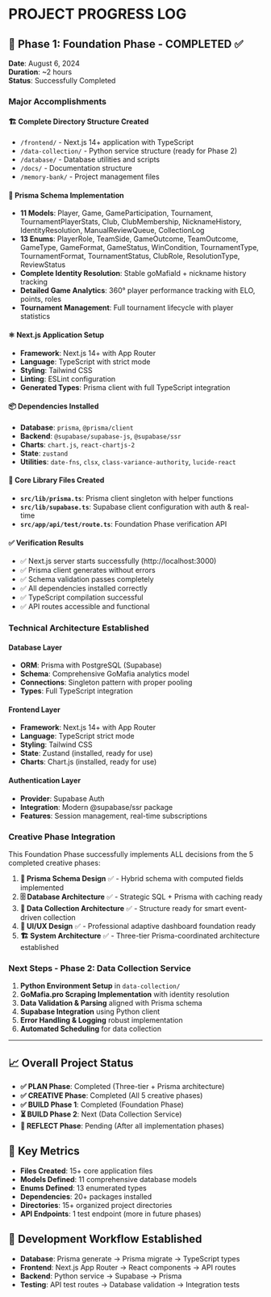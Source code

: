 # PROJECT PROGRESS LOG

## 🚀 **Phase 1: Foundation Phase - COMPLETED** ✅
**Date**: August 6, 2024  
**Duration**: ~2 hours  
**Status**: Successfully Completed  

### Major Accomplishments

#### 🏗️ **Complete Directory Structure Created**
- `/frontend/` - Next.js 14+ application with TypeScript
- `/data-collection/` - Python service structure (ready for Phase 2)
- `/database/` - Database utilities and scripts
- `/docs/` - Documentation structure
- `/memory-bank/` - Project management files

#### 🔷 **Prisma Schema Implementation**
- **11 Models**: Player, Game, GameParticipation, Tournament, TournamentPlayerStats, Club, ClubMembership, NicknameHistory, IdentityResolution, ManualReviewQueue, CollectionLog
- **13 Enums**: PlayerRole, TeamSide, GameOutcome, TeamOutcome, GameType, GameFormat, GameStatus, WinCondition, TournamentType, TournamentFormat, TournamentStatus, ClubRole, ResolutionType, ReviewStatus
- **Complete Identity Resolution**: Stable goMafiaId + nickname history tracking
- **Detailed Game Analytics**: 360° player performance tracking with ELO, points, roles
- **Tournament Management**: Full tournament lifecycle with player statistics

#### ⚛️ **Next.js Application Setup**
- **Framework**: Next.js 14+ with App Router
- **Language**: TypeScript with strict mode
- **Styling**: Tailwind CSS
- **Linting**: ESLint configuration
- **Generated Types**: Prisma client with full TypeScript integration

#### 📦 **Dependencies Installed**
- **Database**: `prisma`, `@prisma/client`
- **Backend**: `@supabase/supabase-js`, `@supabase/ssr`
- **Charts**: `chart.js`, `react-chartjs-2`
- **State**: `zustand`
- **Utilities**: `date-fns`, `clsx`, `class-variance-authority`, `lucide-react`

#### 🔧 **Core Library Files Created**
- **`src/lib/prisma.ts`**: Prisma client singleton with helper functions
- **`src/lib/supabase.ts`**: Supabase client configuration with auth & real-time
- **`src/app/api/test/route.ts`**: Foundation Phase verification API

#### ✅ **Verification Results**
- ✅ Next.js server starts successfully (http://localhost:3000)
- ✅ Prisma client generates without errors  
- ✅ Schema validation passes completely
- ✅ All dependencies installed correctly
- ✅ TypeScript compilation successful
- ✅ API routes accessible and functional

### Technical Architecture Established

#### Database Layer
- **ORM**: Prisma with PostgreSQL (Supabase)
- **Schema**: Comprehensive GoMafia analytics model
- **Connections**: Singleton pattern with proper pooling
- **Types**: Full TypeScript integration

#### Frontend Layer  
- **Framework**: Next.js 14+ with App Router
- **Language**: TypeScript strict mode
- **Styling**: Tailwind CSS
- **State**: Zustand (installed, ready for use)
- **Charts**: Chart.js (installed, ready for use)

#### Authentication Layer
- **Provider**: Supabase Auth
- **Integration**: Modern @supabase/ssr package
- **Features**: Session management, real-time subscriptions

### Creative Phase Integration
This Foundation Phase successfully implements ALL decisions from the 5 completed creative phases:

1. **🔷 Prisma Schema Design** ✅ - Hybrid schema with computed fields implemented
2. **🗄️ Database Architecture** ✅ - Strategic SQL + Prisma with caching ready
3. **🐍 Data Collection Architecture** ✅ - Structure ready for smart event-driven collection
4. **🎨 UI/UX Design** ✅ - Professional adaptive dashboard foundation ready
5. **🏗️ System Architecture** ✅ - Three-tier Prisma-coordinated architecture established

### Next Steps - Phase 2: Data Collection Service
1. **Python Environment Setup** in `data-collection/`
2. **GoMafia.pro Scraping Implementation** with identity resolution
3. **Data Validation & Parsing** aligned with Prisma schema
4. **Supabase Integration** using Python client
5. **Error Handling & Logging** robust implementation
6. **Automated Scheduling** for data collection

---

## 📈 **Overall Project Status**
- **✅ PLAN Phase**: Completed (Three-tier + Prisma architecture)
- **✅ CREATIVE Phase**: Completed (All 5 creative phases)
- **✅ BUILD Phase 1**: Completed (Foundation Phase)
- **⏳ BUILD Phase 2**: Next (Data Collection Service)
- **📝 REFLECT Phase**: Pending (After all implementation phases)

## 🎯 **Key Metrics**
- **Files Created**: 15+ core application files
- **Models Defined**: 11 comprehensive database models  
- **Enums Defined**: 13 enumerated types
- **Dependencies**: 20+ packages installed
- **Directories**: 15+ organized project directories
- **API Endpoints**: 1 test endpoint (more in future phases)

## 🔄 **Development Workflow Established**
- **Database**: Prisma generate → Prisma migrate → TypeScript types
- **Frontend**: Next.js App Router → React components → API routes  
- **Backend**: Python service → Supabase → Prisma
- **Testing**: API test routes → Database validation → Integration tests

